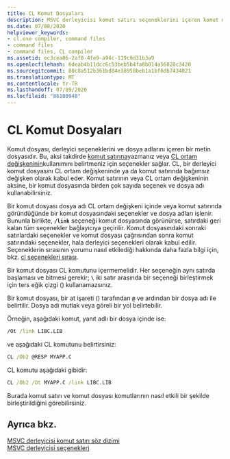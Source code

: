 ```yaml
---
title: CL Komut Dosyaları
description: MSVC derleyicisi komut satırı seçeneklerini içeren komut dosyalarını belirtmenize olanak tanır.
ms.date: 07/08/2020
helpviewer_keywords:
- cl.exe compiler, command files
- command files
- command files, CL compiler
ms.assetid: ec3cea06-2af0-4fe9-a94c-119c9d31b3a9
ms.openlocfilehash: 6deab4b11dcc6c53beb5b4fa8b014a56020c3420
ms.sourcegitcommit: 80c8a512b361bd84e38958beb1a1bf6db7434021
ms.translationtype: MT
ms.contentlocale: tr-TR
ms.lasthandoff: 07/09/2020
ms.locfileid: "86180948"
---
```

# <a name="cl-command-files"></a>CL Komut Dosyaları

Komut dosyası, derleyici seçeneklerini ve dosya adlarını içeren bir metin dosyasıdır. Bu, aksi takdirde [komut satırına](compiler-command-line-syntax.md)yazmanız veya [CL ortam değişkeninin](cl-environment-variables.md)kullanımını belirtmeniz için seçenekler sağlar. CL, bir derleyici komut dosyasını CL ortam değişkeninde ya da komut satırında bağımsız değişken olarak kabul eder. Komut satırının veya CL ortam değişkeninin aksine, bir komut dosyasında birden çok sayıda seçenek ve dosya adı kullanabilirsiniz.

Bir komut dosyası dosya adı CL ortam değişkeni içinde veya komut satırında göründüğünde bir komut dosyasındaki seçenekler ve dosya adları işlenir. Bununla birlikte, **`/link`** seçeneği komut dosyasında görünürse, satırdaki geri kalan tüm seçenekler bağlayıcıya geçirilir. Komut dosyasındaki sonraki satırlardaki seçenekler ve komut dosyası çağrısından sonra komut satırındaki seçenekler, hala derleyici seçenekleri olarak kabul edilir. Seçeneklerin sırasının yorumu nasıl etkilediği hakkında daha fazla bilgi için, bkz. [cl seçenekleri sırası](order-of-cl-options.md).

Bir komut dosyası CL komutunu içermemelidir. Her seçeneğin aynı satırda başlaması ve bitmesi gerekir; **`\`** iki satır arasında bir seçeneği birleştirmek için ters eğik çizgi () kullanamazsınız.

Bir komut dosyası, bir at işareti () tarafından **`@`** ve ardından bir dosya adı ile belirtilir. Dosya adı mutlak veya göreli bir yol belirtebilir.

Örneğin, aşağıdaki komut, yanıt adlı bir dosya içinde ise:

```cmd
/Ot /link LIBC.LIB
```

ve aşağıdaki CL komutunu belirtirsiniz:

```cmd
CL /Ob2 @RESP MYAPP.C
```

CL komutu aşağıdaki gibidir:

```cmd
CL /Ob2 /Ot MYAPP.C /link LIBC.LIB
```

Burada komut satırı ve komut dosyası komutlarının nasıl etkili bir şekilde birleştirildiğini görebilirsiniz.

## <a name="see-also"></a>Ayrıca bkz.

[MSVC derleyicisi komut satırı söz dizimi](compiler-command-line-syntax.md)<br/>
[MSVC derleyicisi seçenekleri](compiler-options.md)
